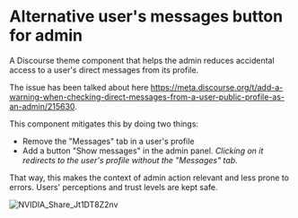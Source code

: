 # Alternative user's messages button for admin

A Discourse theme component that helps the admin reduces accidental access to a user's direct messages from its profile.

The issue has been talked about here https://meta.discourse.org/t/add-a-warning-when-checking-direct-messages-from-a-user-public-profile-as-an-admin/215630.

This component mitigates this by doing two things:
* Remove the "Messages" tab in a user's profile
* Add a button "Show messages" in the admin panel.
_Clicking on it redirects to the user's profile without the "Messages" tab._

That way, this makes the context of admin action relevant and less prone to errors.
Users' perceptions and trust levels are kept safe.

![NVIDIA_Share_Jt1DT8Z2nv](https://user-images.githubusercontent.com/360640/227838306-d0bb85a5-159a-4ded-af6e-690242c2dc45.gif)
